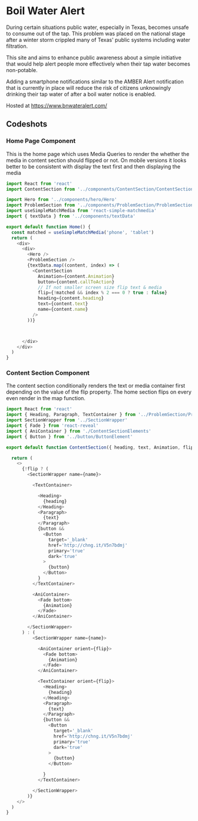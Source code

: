 # Boil Water Alert
During certain situations public water, especially in Texas, becomes unsafe to consume out of the tap. This problem was placed on the national stage after a winter storm crippled many of Texas' public systems including water filtration.

This site and aims to enhance public awareness about a simple initiative that would help alert people more effectively when their tap water becomes non-potable.

Adding a smartphone notifications similar to the AMBER Alert notification that is currently in place will reduce the risk of citizens unknowingly drinking their tap water of after a boil water notice is enabled.

Hosted at https://www.bnwateralert.com/

## Codeshots
### Home Page Component

This is the home page which uses Media Queries to render the whether the media in content section should flipped or not. On mobile versions it looks better to be consistent with display the text first and then displaying the media

``` javascript
import React from 'react'
import ContentSection from '../components/ContentSection/ContentSection'

import Hero from '../components/hero/Hero'
import ProblemSection from '../components/ProblemSection/ProblemSection'
import useSimpleMatchMedia from 'react-simple-matchmedia'
import { textData } from '../components/textData'

export default function Home() {
  const matched = useSimpleMatchMedia('phone', 'tablet')
  return (
    <div>
      <div>
        <Hero />
        <ProblemSection />
        {textData.map((content, index) => (
          <ContentSection
            Animation={content.Animation}
            button={content.callToAction}
            // If not smaller screen size flip text & media
            flip={!matched && index % 2 === 0 ? true : false}
            heading={content.heading}
            text={content.text}
            name={content.name}
          />
        ))}



      </div>
    </div>
  )
}
```
### Content Section Component
The content section conditionally renders the text or media container  first depending on the value of the flip property. The home section flips on every even render in the map function.



```javascript
import React from 'react'
import { Heading, Paragraph, TextContainer } from '../ProblemSection/ProblemSectionElements'
import SectionWrapper from '../SectionWrapper'
import { Fade } from 'react-reveal'
import { AniContainer } from './ContentSectionElements'
import { Button } from '../button/ButtonElement'

export default function ContentSection({ heading, text, Animation, flip, button, name }) {

  return (
    <>
      {!flip ? (
        <SectionWrapper name={name}>

          <TextContainer>

            <Heading>
              {heading}
            </Heading>
            <Paragraph>
              {text}
            </Paragraph>
            {button &&
              <Button
                target='_blank'
                href='http://chng.it/V5n7bdmj'
                primary='true'
                dark='true'
              >
                {button}
              </Button>
            }
          </TextContainer>

          <AniContainer>
            <Fade bottom>
              {Animation}
            </Fade>
          </AniContainer>

        </SectionWrapper>
      ) : (
          <SectionWrapper name={name}>

            <AniContainer orient={flip}>
              <Fade bottom>
                {Animation}
              </Fade>
            </AniContainer>

            <TextContainer orient={flip}>
              <Heading>
                {heading}
              </Heading>
              <Paragraph>
                {text}
              </Paragraph>
              {button &&
                <Button
                  target='_blank'
                  href='http://chng.it/V5n7bdmj'
                  primary='true'
                  dark='true'
                >
                  {button}
                </Button>

              }
            </TextContainer>

          </SectionWrapper>
        )}
    </>
  )
}
```